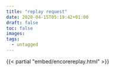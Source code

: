 ```yaml
---
title: "replay request"
date: 2020-04-15T05:19:42+01:00
draft: false
toc: false
images:
tags:
  - untagged
---
```


{{< partial "embed/encorereplay.html" >}}
